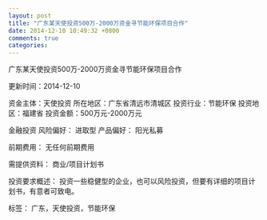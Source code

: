 ```yaml
---
layout: post
title: "广东某天使投资500万-2000万资金寻节能环保项目合作"
date: 2014-12-10 10:49:32 +0800
comments: true
categories: 
---
```

广东某天使投资500万-2000万资金寻节能环保项目合作



更新时间：2014-12-10

资金主体：天使投资
所在地区：广东省清远市清城区
投资行业：节能环保
投资地区：福建省
投资金额：500万元-2000万元

金融投资
风险偏好：
                            进取型 
                                                                                产品偏好：
                            阳光私募

前期费用：
无任何前期费用

需提供资料：
商业/项目计划书

投资要求概述：
投资一些稳健型的企业，也可以风险投资，但要有详细的项目计划书，有意者可致电。

标签：
广东，天使投资，节能环保

